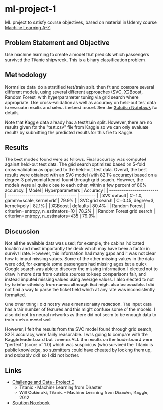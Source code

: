 # ml-project-1
ML project to satisfy course objectives, based on material in 
Udemy course [Machine Learning A-Z](https://www.superdatascience.com/pages/machine-learning).

## Problem Statement and Objective
Use machine learning to create a model that predicts which passengers survived the Titanic shipwreck.
This is a binary classification problem.   

## Methodology
Normalize data, do a stratified test/train split, then fit and compare several different models,
using several different approaches (SVC, XGBoost, Random Forest) with hyperparameter tuning via grid search where appropriate.
Use cross-validation as well as accuracy on held-out test data to evaluate results and select the best model.
See the [Solution Notebook](solution.ipynb) for details.

Note that Kaggle data already has a test/train split.   However, there are no results given for the "test.csv" file
from Kaggle so we can only evaluate results by submitting the predicted results for this file to Kaggle.

## Results
The best models found were as follows.  Final accuracy was computed against held-out test data.
The grid search optimized based on 5-fold cross-validation as opposed to the held-out test data.
Overall, the best results were obtained with an SVC model (with 82.1% accuracy) based on a degree-3
polynomial kernel found through grid search.
However, the models were all quite close to each other, within a few percent of 80% accuracy.
| Model                     | Hyperparameters                     | Accuracy | 
| ------------------------- | ----------------------------------- | -------- |
| SVC default               | C=1.0, gamma=scale, kernel=rbf      | 79.9%    |
| SVC grid search           | C=0.45, degree=3, kernel=poly       | 82.1%    |
| XGBoost                   | defaults                            | 80.4%    |
| Random Forest             | criterion=entropy, n_estimators=10  | 78.2%    |
| Random Forest grid search | criterion=entropy, n_estimators=435 | 79.9%    |

## Discussion 
Not all the available data was used; for example, the cabins indicated location and most
importantly the deck which may have been a factor in survival rate.  However, this information had
many gaps and it was not clear how to imput missing values.  Some of the other missing
values in the data were odd, for example some passengers had missing ages but a
quick Google search was able to discover the missing information.  I elected not to draw in more
data from outside sources to keep comparisons fair, and instead imputed missing values using average
values.  I also elected to not try to infer
ethnicity from names although that might also be possible.
I did not find a way to parse the ticket field which at any rate was inconsistently formatted.

One other thing I did not try was dimensionality reduction.  The input data has a fair number of
features and this might confuse some of the models. I also did not try neural networks as there
did not seem to be enough data to train such a model well.

However, I felt the results from the SVC model found through grid search, 82% accuracy, were
fairly reasonable.  I was going to compare with the Kaggle leaderboard but it seems ALL the results on the
leaderboard were "perfect" (score of 1.0) which was suspicious (who survived the Titanic is public
knowledge, so submitters could have cheated by looking them up, and probably did) so I did not bother.

## Links
* [Challenge and Data - Project C](https://www.kaggle.com/competitions/titanic)
   - Titanic - Machine Learning from Disaster
   - Will Cukierski, Titanic - Machine Learning from Disaster, Kaggle, 2012
* [Solution Notebook](solution.ipynb)
